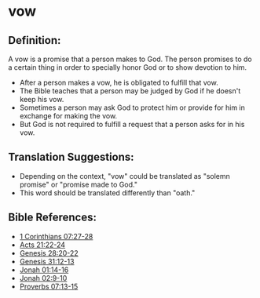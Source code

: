 # vow #

## Definition: ##

A vow is a promise that a person makes to God. The person promises to do a certain thing in order to specially honor God or to show devotion to him.

* After a person makes a vow, he is obligated to fulfill that vow.
* The Bible teaches that a person may be judged by God if he doesn't keep his vow.
* Sometimes a person may ask God to protect him or provide for him in exchange for making the vow.
* But God is not required to fulfill a request that a person asks for in his vow.

## Translation Suggestions: ##

* Depending on the context, "vow" could be translated as "solemn promise" or "promise made to God."
* This word should be translated differently than "oath."



## Bible References: ##

* [1 Corinthians 07:27-28](en/tn/1co/help/07/27)
* [Acts 21:22-24](en/tn/act/help/21/22)
* [Genesis 28:20-22](en/tn/gen/help/28/20)
* [Genesis 31:12-13](en/tn/gen/help/31/12)
* [Jonah 01:14-16](en/tn/jon/help/01/14)
* [Jonah 02:9-10](en/tn/jon/help/02/09)
* [Proverbs 07:13-15](en/tn/pro/help/07/13)